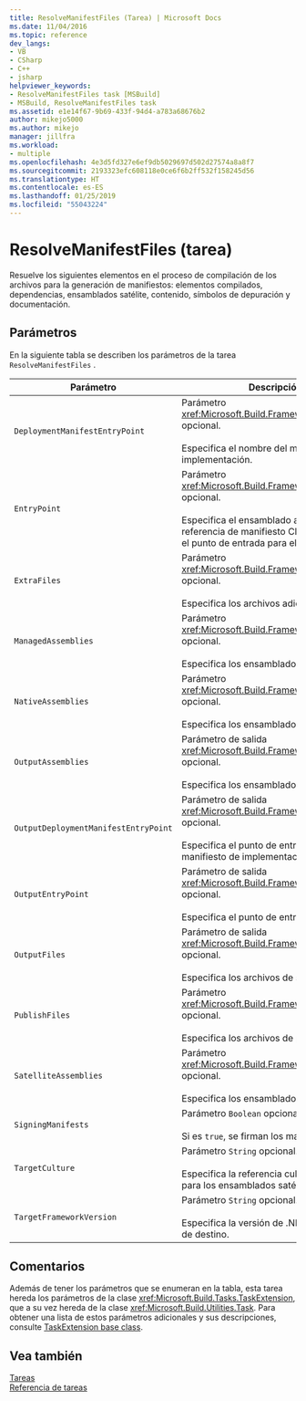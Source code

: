 ```yaml
---
title: ResolveManifestFiles (Tarea) | Microsoft Docs
ms.date: 11/04/2016
ms.topic: reference
dev_langs:
- VB
- CSharp
- C++
- jsharp
helpviewer_keywords:
- ResolveManifestFiles task [MSBuild]
- MSBuild, ResolveManifestFiles task
ms.assetid: e1e14f67-9b69-433f-94d4-a783a68676b2
author: mikejo5000
ms.author: mikejo
manager: jillfra
ms.workload:
- multiple
ms.openlocfilehash: 4e3d5fd327e6ef9db5029697d502d27574a8a8f7
ms.sourcegitcommit: 2193323efc608118e0ce6f6b2ff532f158245d56
ms.translationtype: HT
ms.contentlocale: es-ES
ms.lasthandoff: 01/25/2019
ms.locfileid: "55043224"
---
```

# <a name="resolvemanifestfiles-task"></a>ResolveManifestFiles (tarea)
Resuelve los siguientes elementos en el proceso de compilación de los archivos para la generación de manifiestos: elementos compilados, dependencias, ensamblados satélite, contenido, símbolos de depuración y documentación.  
  
## <a name="parameters"></a>Parámetros  
 En la siguiente tabla se describen los parámetros de la tarea `ResolveManifestFiles` .  
  
|Parámetro|Descripción|  
|---------------|-----------------|  
|`DeploymentManifestEntryPoint`|Parámetro <xref:Microsoft.Build.Framework.ITaskItem> opcional.<br /><br /> Especifica el nombre del manifiesto de implementación.|  
|`EntryPoint`|Parámetro <xref:Microsoft.Build.Framework.ITaskItem> opcional.<br /><br /> Especifica el ensamblado administrado o la referencia de manifiesto ClickOnce que es el punto de entrada para el manifiesto.|  
|`ExtraFiles`|Parámetro <xref:Microsoft.Build.Framework.ITaskItem>`[]` opcional.<br /><br /> Especifica los archivos adicionales.|  
|`ManagedAssemblies`|Parámetro <xref:Microsoft.Build.Framework.ITaskItem>`[]` opcional.<br /><br /> Especifica los ensamblados administrados.|  
|`NativeAssemblies`|Parámetro <xref:Microsoft.Build.Framework.ITaskItem>`[]` opcional.<br /><br /> Especifica los ensamblados nativos.|  
|`OutputAssemblies`|Parámetro de salida <xref:Microsoft.Build.Framework.ITaskItem>`[]` opcional.<br /><br /> Especifica los ensamblados generados.|  
|`OutputDeploymentManifestEntryPoint`|Parámetro de salida <xref:Microsoft.Build.Framework.ITaskItem> opcional.<br /><br /> Especifica el punto de entrada del manifiesto de implementación de salida.|  
|`OutputEntryPoint`|Parámetro de salida <xref:Microsoft.Build.Framework.ITaskItem> opcional.<br /><br /> Especifica el punto de entrada de la salida.|  
|`OutputFiles`|Parámetro de salida <xref:Microsoft.Build.Framework.ITaskItem>`[]` opcional.<br /><br /> Especifica los archivos de salida.|  
|`PublishFiles`|Parámetro <xref:Microsoft.Build.Framework.ITaskItem>`[]` opcional.<br /><br /> Especifica los archivos de publicación.|  
|`SatelliteAssemblies`|Parámetro <xref:Microsoft.Build.Framework.ITaskItem>`[]` opcional.<br /><br /> Especifica los ensamblados satélite.|  
|`SigningManifests`|Parámetro `Boolean` opcional.<br /><br /> Si es `true`, se firman los manifiestos.|  
|`TargetCulture`|Parámetro `String` opcional.<br /><br /> Especifica la referencia cultural de destino para los ensamblados satélite.|  
|`TargetFrameworkVersion`|Parámetro `String` opcional.<br /><br /> Especifica la versión de .NET Framework de destino.|  
  
## <a name="remarks"></a>Comentarios  
 Además de tener los parámetros que se enumeran en la tabla, esta tarea hereda los parámetros de la clase <xref:Microsoft.Build.Tasks.TaskExtension>, que a su vez hereda de la clase <xref:Microsoft.Build.Utilities.Task>. Para obtener una lista de estos parámetros adicionales y sus descripciones, consulte [TaskExtension base class](../msbuild/taskextension-base-class.md).  
  
## <a name="see-also"></a>Vea también  
 [Tareas](../msbuild/msbuild-tasks.md)   
 [Referencia de tareas](../msbuild/msbuild-task-reference.md)